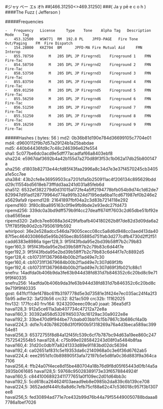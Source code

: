 #ジャy ペー エs オh
##[466.31250<>469.31250]
###( Ja y pē e c o h )
####The Fuzz ( Jefferson )

#####Frequencies
```
-	Frequency 	License 	Type 	Tone 	Alpha Tag 	Description 	Mode 	Tag 
-	453.32500 	WSW771 	RM	192.8 PL	JPFD-PAGE	Fire Tone Out/Paging 	FM 	Fire Dispatch 
-	154.28000 	KKZ704 	BM		JPFD-MA	Fire Mutual Aid 	FMN 	Interop 
-	855.78750 	 	M	205 DPL	JP Firegrnd1	Fireground 1 	FMN 	Fire-Tac 
-	854.58750 	 	M	205 DPL	JP Firegrnd2	Fireground 2 	FMN 	Fire-Tac 
-	858.53750 	 	M	205 DPL	JP Firegrnd3	Fireground 3 	FMN 	Fire-Tac 
-	855.83750 	 	M	205 DPL	JP Firegrnd4	Fireground 4 	FMN 	Fire-Tac 
-	859.01250 	 	M	205 DPL	JP Firegrnd5	Fireground 5 	FMN 	Fire-Tac 
-	855.56250 	 	M	205 DPL	JP Firegrnd6	Fireground 6 	FMN 	Fire-Tac 
-	856.51250 	 	M	205 DPL	JP Firegrnd7	Fireground 7 	FMN 	Fire-Tac 
-	855.51250 	 	M	205 DPL	JP Firegrnd8	Fireground 8 	FMN 	Fire-Tac 
-	859.16250 	 	M	205 DPL	JP Firegrnd9	Fireground 9 	FMN 	Fire-Tac 
```

#####Hashes ( bytes: 56 )
md2: 0b36b81d190e784d36699105c7704e01
md4: d9600112f9b7d57a29124b1a25babdae
md5: 440b64436fd9c7c48c246396e62fe554
sha1: 5c077be6dc0acd9e5dff77acadfaf66a8403ebf8
sha224: e5967daf3692b4a42b155d7a270d89f3f53c1b062a17db25b800147a
sha256: d1803b82713e44cfd85f43faa2996a8c34d7e3e37f4570245cb3405a1e5cc7ee
sha384: 43b2cfe8e36959503ca7201d1a5b250911ac4f206134c895629bddd29c11554bd5618eb73fffdd3aa241d031a85feb6d
sha512: 6532ef382279d0d31015a172fe4a5ff2194778bfb054b9d74c1d62de7829947d91ad128779964d774a991b324d7195eda6ba11cd671987ef0b246e2a5629afa9
ripemd128: 21641897fbf04a2c3d83b7214118e292
ripemd160: 3f80c8ba895163c0f9e9fb9bde2e93edc27fd473
ripemd256: 339dc0a3bd9dff579b9f4cc27deaff674ff7603c2d65dbe51bf92ecba6565eae
ripemd320: 2a9cb7ee8088a3d429fafbafb404180262b8f7de82d3d09da6a217ff785f9b90d2cb7950619fb592
whirlpool: 36e2e528adcc546da79005cecc08cc5a8d6d948cc0aed413da4087f5ec464030866d5e95b265bec8b55885d751fab3d277cdfb4730d2ff2f51cadd6383e8986a
tiger128,3: 9f5f43fbda95e2bd39b58ff7b2c79b83
tiger160,3: 9f5f43fbda95e2bd39b58ff7b2c79b83c6d44f7e
tiger192,3: 9f5f43fbda95e2bd39b58ff7b2c79b83c6d44f7e7c8892d5
tiger128,4: cb10731f13679684b00b2f1ad49e7c30
tiger160,4: cb10731f13679684b00b2f1ad49e7c307d69f3fb
tiger192,4: cb10731f13679684b00b2f1ad49e7c307d69f3fb021c88c1
snefru: 14adfda0b406b9da3fe63b944d38fd831d7b846352c6c20bd8c9e719f9f40335
snefru256: 14adfda0b406b9da3fe63b944d38fd831d7b846352c6c20bd8c9e719f9f40335
gost: 641fcf11def478bc61fb3197778d5e3d73581e3f424e7ec035ac24f4a2f35b95
adler32: 3af20b56
crc32: 821ac509
crc32b: 11162025
fnv132: 177fcc40
fnv164: 9243200eeec09ca0
joaat: 36ea5df3
haval128,3: 912a5ce611a3ab407734c47212a72e8a
haval160,3: 30392a658d53261f45037dc16129ac30a9022e8e
haval192,3: 33be470d9f944be77cbabd03bb11c15b7867c3b686cf4a0b
haval224,3: dd1e7c40b786208d3f0f900b5f318269a76a4d3beca589ac39954e81
haval256,3: 65372755f8d84a12f45fc539c6cf7b787bc94d63a19ee860c2477572542554b5
haval128,4: c75b99e0285842243d08f0a5484b8faa
haval160,4: 31d20c0db1f7a8241333d89e91183bd02dc56394
haval192,4: ca02651af831c5e19353da6c2140968a0c3e6f36d6762ab5
haval224,4: eee2951d1c0b898905f3afa72197b5e5d8fa0c36d883f9a364ca7106
haval256,4: ffb24a07f4ece8d15be480704a18b76d9f8d05f65443d0fb14a5a3935b061685
haval128,5: 59768c95028389173e33f6578844924f
haval160,5: c84410068923411777651a0f109ec2d01d64bb3c
haval192,5: 5cd618ca264624f03aead9eb8e0985b2da839c6b139ce708
haval224,5: 3652addf444fc8a8d6c7efb75cf88a62c47c536018c957f3b1307ee8
haval256,5: fed30894ad771e7ce432b99d76b44a79f554490050788bdaaa87786a1bef7026
